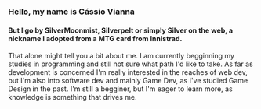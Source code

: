 <h3>Hello, my name is Cássio Vianna</h3>
<h4>But I go by SilverMoonmist, Silverpelt or simply Silver on the web, a nickname I adopted from a MTG card from Innistrad.</h4>

<p>That alone might tell you a bit about me. I am currently begginning my studies in programming and still not sure what path I'd like to take. As far as development is concerned I'm really interested in the reaches of web dev, but I'm also into software dev and mainly Game Dev, as I've studied Game Design in the past. I'm still a begginer, but I'm eager to learn more, as knowledge is something that drives me.</p>
